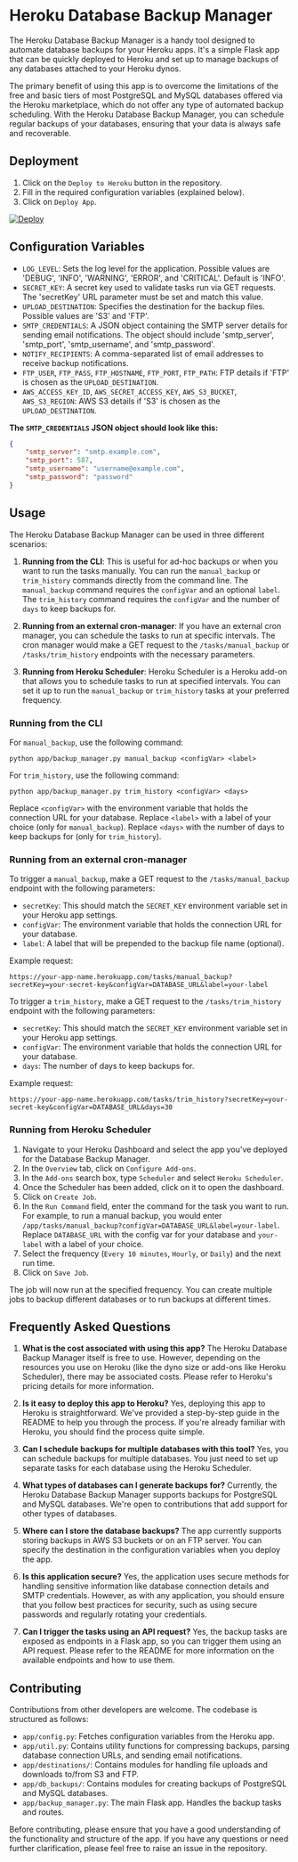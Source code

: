 # Heroku Database Backup Manager

The Heroku Database Backup Manager is a handy tool designed to automate database backups for your Heroku apps. It's a simple Flask app that can be quickly deployed to Heroku and set up to manage backups of any databases attached to your Heroku dynos. 

The primary benefit of using this app is to overcome the limitations of the free and basic tiers of most PostgreSQL and MySQL databases offered via the Heroku marketplace, which do not offer any type of automated backup scheduling. With the Heroku Database Backup Manager, you can schedule regular backups of your databases, ensuring that your data is always safe and recoverable.

## Deployment

1. Click on the `Deploy to Heroku` button in the repository.
2. Fill in the required configuration variables (explained below).
3. Click on `Deploy App`.

[![Deploy](https://www.herokucdn.com/deploy/button.svg)](https://heroku.com/deploy?template=https://github.com/NO-Product/heroku-database-backup/tarball/v0.1.0)

## Configuration Variables

- `LOG_LEVEL`: Sets the log level for the application. Possible values are 'DEBUG', 'INFO', 'WARNING', 'ERROR', and 'CRITICAL'. Default is 'INFO'.
- `SECRET_KEY`: A secret key used to validate tasks run via GET requests. The 'secretKey' URL parameter must be set and match this value.
- `UPLOAD_DESTINATION`: Specifies the destination for the backup files. Possible values are 'S3' and 'FTP'.
- `SMTP_CREDENTIALS`: A JSON object containing the SMTP server details for sending email notifications. The object should include 'smtp_server', 'smtp_port', 'smtp_username', and 'smtp_password'.
- `NOTIFY_RECIPIENTS`: A comma-separated list of email addresses to receive backup notifications.
- `FTP_USER`, `FTP_PASS`, `FTP_HOSTNAME`, `FTP_PORT`, `FTP_PATH`: FTP details if 'FTP' is chosen as the `UPLOAD_DESTINATION`.
- `AWS_ACCESS_KEY_ID`, `AWS_SECRET_ACCESS_KEY`, `AWS_S3_BUCKET`, `AWS_S3_REGION`: AWS S3 details if 'S3' is chosen as the `UPLOAD_DESTINATION`.

**The `SMTP_CREDENTIALS` JSON object should look like this:**
```json
{
    "smtp_server": "smtp.example.com",
    "smtp_port": 587,
    "smtp_username": "username@example.com",
    "smtp_password": "password"
}
```

## Usage

The Heroku Database Backup Manager can be used in three different scenarios:

1. **Running from the CLI**: This is useful for ad-hoc backups or when you want to run the tasks manually. You can run the `manual_backup` or `trim_history` commands directly from the command line. The `manual_backup` command requires the `configVar` and an optional `label`. The `trim_history` command requires the `configVar` and the number of `days` to keep backups for.

2. **Running from an external cron-manager**: If you have an external cron manager, you can schedule the tasks to run at specific intervals. The cron manager would make a GET request to the `/tasks/manual_backup` or `/tasks/trim_history` endpoints with the necessary parameters.

3. **Running from Heroku Scheduler**: Heroku Scheduler is a Heroku add-on that allows you to schedule tasks to run at specified intervals. You can set it up to run the `manual_backup` or `trim_history` tasks at your preferred frequency.

### Running from the CLI

For `manual_backup`, use the following command:

```
python app/backup_manager.py manual_backup <configVar> <label>
```

For `trim_history`, use the following command:

```
python app/backup_manager.py trim_history <configVar> <days>
```

Replace `<configVar>` with the environment variable that holds the connection URL for your database. Replace `<label>` with a label of your choice (only for `manual_backup`). Replace `<days>` with the number of days to keep backups for (only for `trim_history`).

### Running from an external cron-manager

To trigger a `manual_backup`, make a GET request to the `/tasks/manual_backup` endpoint with the following parameters:

- `secretKey`: This should match the `SECRET_KEY` environment variable set in your Heroku app settings.
- `configVar`: The environment variable that holds the connection URL for your database.
- `label`: A label that will be prepended to the backup file name (optional).

Example request:

```
https://your-app-name.herokuapp.com/tasks/manual_backup?secretKey=your-secret-key&configVar=DATABASE_URL&label=your-label
```

To trigger a `trim_history`, make a GET request to the `/tasks/trim_history` endpoint with the following parameters:

- `secretKey`: This should match the `SECRET_KEY` environment variable set in your Heroku app settings.
- `configVar`: The environment variable that holds the connection URL for your database.
- `days`: The number of days to keep backups for.

Example request:

```
https://your-app-name.herokuapp.com/tasks/trim_history?secretKey=your-secret-key&configVar=DATABASE_URL&days=30
```

### Running from Heroku Scheduler

1. Navigate to your Heroku Dashboard and select the app you've deployed for the Database Backup Manager.
2. In the `Overview` tab, click on `Configure Add-ons`.
3. In the `Add-ons` search box, type `Scheduler` and select `Heroku Scheduler`.
4. Once the Scheduler has been added, click on it to open the dashboard.
5. Click on `Create Job`.
6. In the `Run Command` field, enter the command for the task you want to run. For example, to run a manual backup, you would enter `/app/tasks/manual_backup?configVar=DATABASE_URL&label=your-label`. Replace `DATABASE_URL` with the config var for your database and `your-label` with a label of your choice.
7. Select the frequency (`Every 10 minutes`, `Hourly`, or `Daily`) and the next run time.
8. Click on `Save Job`.

The job will now run at the specified frequency. You can create multiple jobs to backup different databases or to run backups at different times.


## Frequently Asked Questions

1. **What is the cost associated with using this app?**
   The Heroku Database Backup Manager itself is free to use. However, depending on the resources you use on Heroku (like the dyno size or add-ons like Heroku Scheduler), there may be associated costs. Please refer to Heroku's pricing details for more information.

2. **Is it easy to deploy this app to Heroku?**
   Yes, deploying this app to Heroku is straightforward. We've provided a step-by-step guide in the README to help you through the process. If you're already familiar with Heroku, you should find the process quite simple.

3. **Can I schedule backups for multiple databases with this tool?**
   Yes, you can schedule backups for multiple databases. You just need to set up separate tasks for each database using the Heroku Scheduler.

4. **What types of databases can I generate backups for?**
   Currently, the Heroku Database Backup Manager supports backups for PostgreSQL and MySQL databases. We're open to contributions that add support for other types of databases.

5. **Where can I store the database backups?**
   The app currently supports storing backups in AWS S3 buckets or on an FTP server. You can specify the destination in the configuration variables when you deploy the app.

6. **Is this application secure?**
   Yes, the application uses secure methods for handling sensitive information like database connection details and SMTP credentials. However, as with any application, you should ensure that you follow best practices for security, such as using secure passwords and regularly rotating your credentials.

7. **Can I trigger the tasks using an API request?**
   Yes, the backup tasks are exposed as endpoints in a Flask app, so you can trigger them using an API request. Please refer to the README for more information on the available endpoints and how to use them.

## Contributing

Contributions from other developers are welcome. The codebase is structured as follows:

- `app/config.py`: Fetches configuration variables from the Heroku app.
- `app/util.py`: Contains utility functions for compressing backups, parsing database connection URLs, and sending email notifications.
- `app/destinations/`: Contains modules for handling file uploads and downloads to/from S3 and FTP.
- `app/db_backups/`: Contains modules for creating backups of PostgreSQL and MySQL databases.
- `app/backup_manager.py`: The main Flask app. Handles the backup tasks and routes.

Before contributing, please ensure that you have a good understanding of the functionality and structure of the app. If you have any questions or need further clarification, please feel free to raise an issue in the repository.